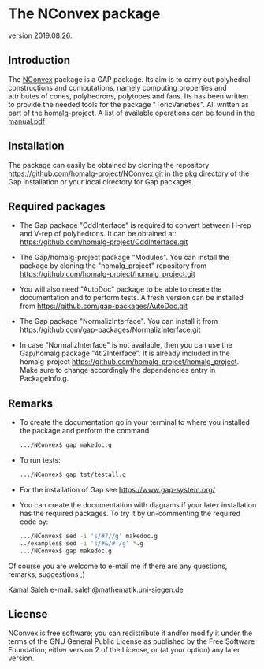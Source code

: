 The NConvex package
=========================

version 2019.08.26.

Introduction
------------
The [NConvex](https://homalg-project.github.io/NConvex) package is a GAP package. Its aim is to carry out polyhedral constructions and computations, namely computing properties and attributes of
cones, polyhedrons, polytopes and fans. Its has been written
to provide the needed tools for the package "ToricVarieties". All written as
part of the homalg-project. A list of available operations can be found in the 
[manual.pdf](https://github.com/homalg-project/NConvex/releases/latest/download/manual.pdf)


Installation
-----------
The package can easily be obtained by cloning the repository 
https://github.com/homalg-project/NConvex.git
in the pkg directory of the Gap installation or your local directory for Gap packages.

Required packages
-----------------

* The Gap package "CddInterface" is required to convert between H-rep and V-rep of polyhedrons. It can be obtained at:
  https://github.com/homalg-project/CddInterface.git
  
* The Gap/homalg-project package "Modules". You can install the package by cloning the "homalg_project" repository from
https://github.com/homalg-project/homalg_project.git

* You will also need "AutoDoc" package to be able to create the documentation and to perform tests. A fresh version can be installed from https://github.com/gap-packages/AutoDoc.git

* The Gap package "NormalizInterface". You can install it from
  https://github.com/gap-packages/NormalizInterface.git

* In case "NormalizInterface" is not available, then you can use the Gap/homalg package
  "4ti2Interface". It is already included in the homalg-project https://github.com/homalg-project/homalg_project. Make sure to
  change accordingly the dependencies entry in PackageInfo.g.

Remarks
-------
* To create the documentation go in your terminal to where you installed the package and 
 perform the command
   ```sh
   .../NConvex$ gap makedoc.g
   ```
* To run tests:
   ```sh
   .../NConvex$ gap tst/testall.g
   ```
* For the installation of Gap see https://www.gap-system.org/

* You can create the documentation with diagrams if your latex installation has the required packages. To try it by un-commenting the
required code by:
   
   ```sh
   .../NConvex$ sed -i 's/#?//g' makedoc.g
   ../examples$ sed -i 's/#&/#!/g' *.g
   .../NConvex$ gap makedoc.g
   ```

Of course you are welcome to e-mail me if there are any questions, remarks, suggestions ;)
  
  Kamal Saleh e-mail: saleh@mathematik.uni-siegen.de
  
License
-------

NConvex is free software; you can redistribute it and/or modify it under the terms of the GNU General Public License as published by the Free Software Foundation; either version 2 of the License, or (at your option) any later version.

